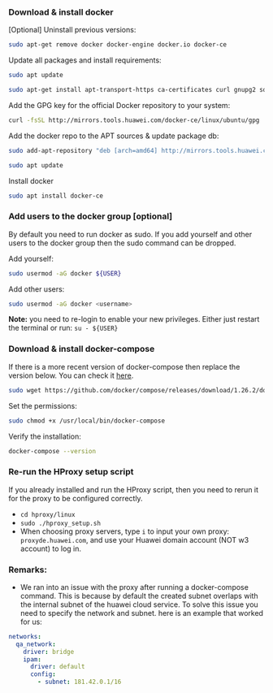 ### Download & install docker
[Optional] Uninstall previous versions:
```bash
sudo apt-get remove docker docker-engine docker.io docker-ce
```
Update all packages and install requirements:
```bash
sudo apt update
```
```bash
sudo apt-get install apt-transport-https ca-certificates curl gnupg2 software-properties-common
```

Add the GPG key for the official Docker repository to your system:
```bash
curl -fsSL http://mirrors.tools.huawei.com/docker-ce/linux/ubuntu/gpg | sudo apt-key add -
```
Add the docker repo to the APT sources & update package db:
```bash
sudo add-apt-repository "deb [arch=amd64] http://mirrors.tools.huawei.com/docker-ce/linux/ubuntu $(lsb_release -cs) stable"
```
```bash
sudo apt update
```

Install docker
```bash
sudo apt install docker-ce
```

### Add users to the docker group [optional]
By default you need to run docker as sudo. If you add yourself and other users to the docker group then the sudo command can be dropped.

Add yourself:
```bash
sudo usermod -aG docker ${USER}
```

Add other users:
```bash
sudo usermod -aG docker <username>
```
**Note:** you need to re-login to enable your new privileges. Either just restart the terminal or run: `su - ${USER}`

### Download & install docker-compose

If there is a more recent version of docker-compose then replace the version below. You can check it [here](https://github.com/docker/compose/releases/).

```bash
sudo wget https://github.com/docker/compose/releases/download/1.26.2/docker-compose-Linux-x86_64 -O /usr/local/bin/docker-compose
```

Set the permissions:

```bash
sudo chmod +x /usr/local/bin/docker-compose
```

Verify the installation:

```bash
docker-compose --version
```


### Re-run the HProxy setup script
If you already installed and run the HProxy script, then you need to rerun it for the proxy to be configured correctly.
* `cd hproxy/linux`
* `sudo ./hproxy_setup.sh`
* When choosing proxy servers, type `i` to input your own proxy: `proxyde.huawei.com`, and use your Huawei domain account (NOT w3 account) to log in.


### Remarks:
* We ran into an issue with the proxy after running a docker-compose command. This is because by default the created subnet overlaps with the internal subnet of the huawei cloud service. To solve this issue you need to specify the network and subnet. here is an example that worked for us:
```yaml
networks:
  qa_network:
    driver: bridge
    ipam:
      driver: default
      config:
        - subnet: 181.42.0.1/16
```
